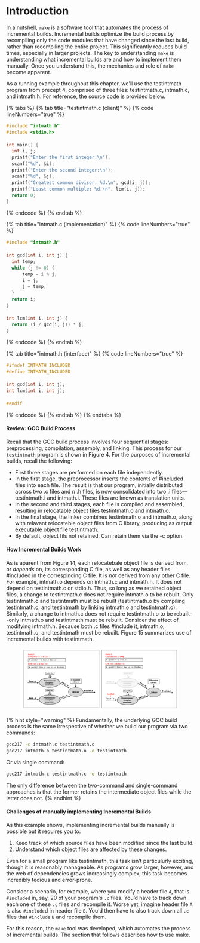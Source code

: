 # Introduction

In a nutshell, `make` is a software tool that automates the process of incremental builds. Incremental builds optimize the build process by recompiling only the code modules that have changed since the last build, rather than recompiling the entire project. This significantly reduces build times, especially in larger projects. The key to understanding `make` is understanding what incremental builds are and how to implement them manually. Once you understand this, the mechanics and role of `make` become apparent.&#x20;

As a running example throughout this chapter, we'll use the testintmath program from precept 4, comprised of three files: testintmath.c, intmath.c, and intmath.h. For reference, the source code is provided below.

{% tabs %}
{% tab title="testintmath.c (client)" %}
{% code lineNumbers="true" %}
```c
#include "intmath.h"
#include <stdio.h>

int main() {
  int i, j;
  printf("Enter the first integer:\n");
  scanf("%d", &i);
  printf("Enter the second integer:\n");
  scanf("%d", &j);
  printf("Greatest common divisor: %d.\n", gcd(i, j));
  printf("Least common multiple: %d.\n", lcm(i, j));
  return 0;
}
```
{% endcode %}
{% endtab %}

{% tab title="intmath.c (implementation)" %}
{% code lineNumbers="true" %}
```c
#include "intmath.h"

int gcd(int i, int j) {
  int temp;
  while (j != 0) {
      temp = i % j;
      i = j;
      j = temp;
  }
  return i;
}

int lcm(int i, int j) {
  return (i / gcd(i, j)) * j;
}
```
{% endcode %}
{% endtab %}

{% tab title="intmath.h (interface)" %}
{% code lineNumbers="true" %}
```c
#ifndef INTMATH_INCLUDED
#define INTMATH_INCLUDED

int gcd(int i, int j);
int lcm(int i, int j);

#endif
```
{% endcode %}
{% endtab %}
{% endtabs %}

#### Review: GCC Build Process

Recall that the GCC build process involves four sequential stages: preprocessing, compilation, assembly, and linking. This process for our `testintmath` program is shown in Figure 4. For the purposes of incremental builds, recall the following:

* First three stages are performed on each file independently.&#x20;
* In the first stage, the preprocessor inserts the contents of #included files into each file. The result is that our program, initially distributed across two .c files and _n_ .h files, is now consolidated into two .i files—testintmath.i and intmath.i. These files are known as translation units.
* In the second and third stages, each file is compiled and assembled, resulting in relocatable object files testintmath.o and intmath.o.
* In the final stage, the linker combines testintmath.o and intmath.o, along with relavant relocateble object files from C library, producing as output executable object file testintmath.
* By default, object fils not retained. Can retain them via the -c option.&#x20;

#### How Incremental Builds Work

As is aparent from Figure 14, each relocatebale object file is derived from, or _depends_ on, its corresponding C file, as well as any header files #included in the correspinding C file. It is _not_ derived from any other C file. For example, intmath.o depends on intmath.c and intmath.h. It does not depend on testintmath.c or stdio.h. Thus, so long as we retained object files, a change to testintmath.c does not require intmath.o to be rebuilt. Only testintmath.o and testintmath must be rebuilt (testintmath.o by compiling testintmath.c, and testintmath by linking intmath.o and testintmath.o). Similarly, a change to intmath.c does not require testintmath.o to be rebuilt--only intmath.o and testintmath must be rebuilt. Consider the effect of modifying intmath.h. Because both .c files #include it, intmath.o, testintmath.o, and testintmath must be rebuilt. Figure 15 summarizes use of incremental builds with testintmath.&#x20;

<figure><img src="../.gitbook/assets/Frame 28 (1).png" alt=""><figcaption></figcaption></figure>

{% hint style="warning" %}
Fundamentally, the underlying GCC build process is the same irrespective of whether we build our program via two commands:

```bash
gcc217 -c intmath.c testintmath.c
gcc217 intmath.o testintmath.o -o testintmath
```

Or via single command:

```bash
gcc217 intmath.c testintmath.c -o testintmath
```

The only difference between the two-command and single-command approaches is that the former retains the intermediate object files while the latter does not.
{% endhint %}

#### Challenges of manually implementing Incremental Builds

As this example shows, implementing incremental builds manually is possible but it requires you to:

1. Keeo track of which source files have been modified since the last build.
2. Understand which object files are affected by these changes.&#x20;

Even for a small program like testintmath, this task isn’t particulurly exciting, though it is reasonably manageable. As programs grow larger, however, and the web of dependencies grows increasingly complex, this task becomes incredibly tedious and error-prone.

Consider a scenario, for example, where you modify a header file `A`, that is `#included` in, say, 20 of your program's `.c` files. You’d have to track down each one of these `.c` files and recompile it. Worse yet, imagine header file `A` is also `#include`d in header file `B`. You'd then have to also track down all `.c` files that `#include` `B` and recompile them.

For this reason, the `make` tool was developed, which automates the process of incremental builds. The section that follows describes how to use make.
